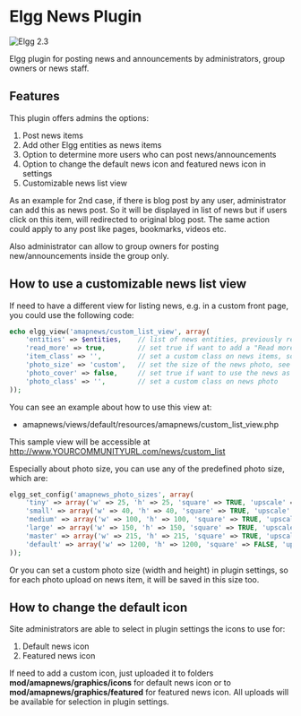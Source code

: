 Elgg News Plugin
================

![Elgg 2.3](https://img.shields.io/badge/Elgg-2.3-orange.svg?style=flat-square)

Elgg plugin for posting news and announcements by administrators, group owners or news staff.

## Features

This plugin offers admins the options:

1. Post news items
2. Add other Elgg entities as news items
3. Option to determine more users who can post news/announcements
4. Option to change the default news icon and featured news icon in settings
5. Customizable news list view

As an example for 2nd case, if there is blog post by any user, administrator can add this as news post. So it will be displayed in list of news but if users click on this item, will redirected to original blog post. The same action could apply to any post like pages, bookmarks, videos etc. 

Also administrator can allow to group owners for posting new/announcements inside the group only.


## How to use a customizable news list view
If need to have a different view for listing news, e.g. in a custom front page, you could use the following code:

```php
echo elgg_view('amapnews/custom_list_view', array(
    'entities' => $entities,    // list of news entities, previously retrieved
    'read_more' => true,        // set true if want to add a "Read more" link for each news item
    'item_class' => '',         // set a custom class on news items, so it could be customized through CSS
    'photo_size' => 'custom',   // set the size of the news photo, see more details below
    'photo_cover' => false,     // set true if want to use the news as cover image, otherwise it will be displayed inline with title and intro
    'photo_class' => '',        // set a custom class on news photo
));
```

You can see an example about how to use this view at:
- amapnews/views/default/resources/amapnews/custom_list_view.php

This sample view will be accessible at http://www.YOURCOMMUNITYURL.com/news/custom_list

Especially about photo size, you can use any of the predefined photo size, which are:
```php
elgg_set_config('amapnews_photo_sizes', array(
    'tiny' => array('w' => 25, 'h' => 25, 'square' => TRUE, 'upscale' => FALSE),
    'small' => array('w' => 40, 'h' => 40, 'square' => TRUE, 'upscale' => FALSE),
    'medium' => array('w' => 100, 'h' => 100, 'square' => TRUE, 'upscale' => FALSE),
    'large' => array('w' => 150, 'h' => 150, 'square' => TRUE, 'upscale' => FALSE),
    'master' => array('w' => 215, 'h' => 215, 'square' => TRUE, 'upscale' => FALSE),
    'default' => array('w' => 1200, 'h' => 1200, 'square' => FALSE, 'upscale' => FALSE),
));
```

Or you can set a custom photo size (width and height) in plugin settings, so for each photo upload on news item, it will be saved in this size too.

## How to change the default icon
Site administrators are able to select in plugin settings the icons to use for:
1. Default news icon
2. Featured news icon

If need to add a custom icon, just uploaded it to folders **mod/amapnews/graphics/icons** for default news icon or to **mod/amapnews/graphics/featured** for featured news icon. All uploads will be available for selection in plugin settings.
